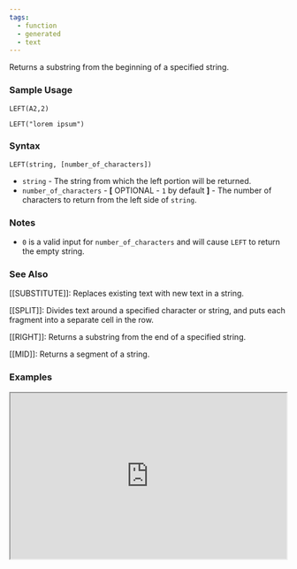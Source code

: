 ```yaml
---
tags:
  - function
  - generated
  - text
---
```


Returns a substring from the beginning of a specified string.

### Sample Usage

`LEFT(A2,2)`

`LEFT("lorem ipsum")`

### Syntax

`LEFT(string, [number_of_characters])`

* `string` - The string from which the left portion will be returned.
* `number_of_characters` - **[** OPTIONAL - `1` by default **]** - The number of characters to return from the left side of `string`.

### Notes

* `0` is a valid input for `number_of_characters` and will cause `LEFT` to return the empty string.

### See Also

[[SUBSTITUTE]]: Replaces existing text with new text in a string.

[[SPLIT]]: Divides text around a specified character or string, and puts each fragment into a separate cell in the row.

[[RIGHT]]: Returns a substring from the end of a specified string.

[[MID]]: Returns a segment of a string.

### Examples

<iframe height="300" src="https://docs.google.com/spreadsheet/pub?key=0As3tAuweYU9QdEFMVHdjWkZzQVNDcXM0LTM5WWVLREE&amp;output=html" width="500"></iframe>